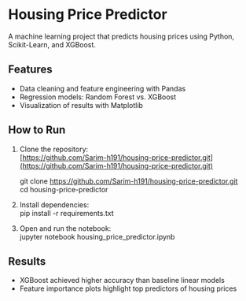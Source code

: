 
# Housing Price Predictor  

A machine learning project that predicts housing prices using Python, Scikit-Learn, and XGBoost.  

## Features  
- Data cleaning and feature engineering with Pandas  
- Regression models: Random Forest vs. XGBoost  
- Visualization of results with Matplotlib  

## How to Run  

1. Clone the repository:  
[https://github.com/Sarim-h191/housing-price-predictor.git](https://github.com/Sarim-h191/housing-price-predictor.git)  

   git clone https://github.com/Sarim-h191/housing-price-predictor.git  
   cd housing-price-predictor  

2. Install dependencies:  
   pip install -r requirements.txt  

3. Open and run the notebook:  
   jupyter notebook housing_price_predictor.ipynb  
 

## Results  
- XGBoost achieved higher accuracy than baseline linear models  
- Feature importance plots highlight top predictors of housing prices  
